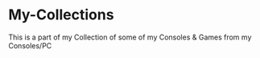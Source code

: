 # My-Collections
This is a part of my Collection of some of my Consoles &amp; Games from my Consoles/PC
